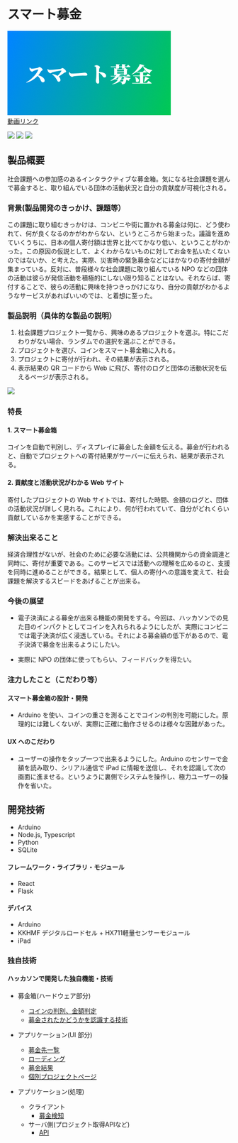 # スマート募金

[![スマート募金](./logo-smartbokin.png)](https://youtu.be/45O0Zeq0DPQ)  
[動画リンク](https://youtu.be/45O0Zeq0DPQ)


<img src="https://user-images.githubusercontent.com/69241625/139519486-22e9d9e7-505c-4ab3-8e76-2fbf77e22dba.jpg" width="350"> <img src="https://user-images.githubusercontent.com/69241625/139519487-6aa1b9bb-2326-472b-8b67-c68ead1a3878.jpg" width="350"> <img src="https://user-images.githubusercontent.com/69241625/139519491-206e4b61-9dd8-4a07-9196-9bbbbd982cee.jpg" width="250">


## 製品概要

社会課題への参加感のあるインタラクティブな募金箱。気になる社会課題を選んで募金すると、取り組んでいる団体の活動状況と自分の貢献度が可視化される。

### 背景(製品開発のきっかけ、課題等）

この課題に取り組むきっかけは、コンビニや街に置かれる募金は何に、どう使われて、何が良くなるのかがわからない、というところから始まった。議論を進めていくうちに、日本の個人寄付額は世界と比べてかなり低い、ということがわかった。この原因の仮説として、よくわからないものに対してお金を払いたくないのではないか、と考えた。実際、災害時の緊急募金などにはかなりの寄付金額が集まっている。反対に、普段様々な社会課題に取り組んでいる NPO などの団体の活動は彼らが発信活動を積極的にしない限り知ることはない。それならば、寄付することで、彼らの活動に興味を持つきっかけになり、自分の貢献がわかるようなサービスがあればいいのでは、と着想に至った。

### 製品説明（具体的な製品の説明）

1. 社会課題プロジェクト一覧から、興味のあるプロジェクトを選ぶ。特にこだわりがない場合、ランダムでの選択を選ぶことができる。
2. プロジェクトを選び、コインをスマート募金箱に入れる。
3. プロジェクトに寄付が行われ、その結果が表示される。
4. 表示結果の QR コードから Web に飛び、寄付のログと団体の活動状況を伝えるページが表示される。

<img src="https://user-images.githubusercontent.com/69241625/139519610-73ea9eb0-89ad-4dc9-bf70-5cbfc595f8b0.png" width="500">
<!-- ![JPHACK 2 (1)](https://user-images.githubusercontent.com/69241625/139519610-73ea9eb0-89ad-4dc9-bf70-5cbfc595f8b0.png) -->

### 特長

#### 1. スマート募金箱

コインを自動で判別し、ディスプレイに募金した金額を伝える。募金が行われると、自動でプロジェクトへの寄付結果がサーバーに伝えられ、結果が表示される。

#### 2. 貢献度と活動状況がわかる Web サイト

寄付したプロジェクトの Web サイトでは、寄付した時間、金額のログと、団体の活動状況が詳しく見れる。これにより、何が行われていて、自分がどれくらい貢献しているかを実感することができる。

### 解決出来ること

経済合理性がないが、社会のために必要な活動には、公共機関からの資金調達と同時に、寄付が重要である。このサービスでは活動への理解を広めるのと、支援を同時に進めることができる。結果として、個人の寄付への意識を変えて、社会課題を解決するスピードをあげることが出来る。

### 今後の展望

- 電子決済による募金が出来る機能の開発をする。今回は、ハッカソンでの見た目のインパクトとしてコインを入れられるようにしたが、実際にコンビニでは電子決済が広く浸透している。それによる募金額の低下があるので、電子決済で募金を出来るようにしたい。

- 実際に NPO の団体に使ってもらい、フィードバックを得たい。

### 注力したこと（こだわり等）

#### スマート募金箱の設計・開発

- Arduino を使い、コインの重さを測ることでコインの判別を可能にした。原理的には難しくないが、実際に正確に動作させるのは様々な困難があった。

#### UX へのこだわり

- ユーザーの操作をタップ一つで出来るようにした。Arduino のセンサーで金額を読み取り、シリアル通信で iPad に情報を送信し、それを認識して次の画面に進ませる。というように裏側でシステムを操作し、極力ユーザーの操作を省いた。

## 開発技術

- Arduino
- Node.js, Typescript
- Python
- SQLite

#### フレームワーク・ライブラリ・モジュール

- React
- Flask

#### デバイス

- Arduino
- KKHMF デジタルロードセル + HX711軽量センサーモジュール
- iPad

### 独自技術

#### ハッカソンで開発した独自機能・技術

- 募金箱(ハードウェア部分)
  - [コインの判別、金額判定](https://github.com/jphacks/C_2105/blob/master/arduino/server/serialport.js)
  - [募金されたかどうかを認識する技術](https://github.com/jphacks/C_2105/blob/master/arduino/senser/senser.ino)

- アプリケーション(UI 部分)
  - [募金先一覧](https://github.com/jphacks/C_2105/blob/master/frontend/src/pages/FundRaisingList.tsx)
  - [ローディング](https://github.com/jphacks/C_2105/blob/master/frontend/src/pages/LoadingOnFundraising.tsx)
  - [募金結果](https://github.com/jphacks/C_2105/blob/master/frontend/src/pages/ResultFundRaising.tsx)
  - [個別プロジェクトページ](https://github.com/jphacks/C_2105/blob/master/pjpage/src/page/projects.tsx)
  
- アプリケーション(処理)
  - クライアント
    - [募金検知](https://github.com/jphacks/C_2105/blob/2a1117f8a5c86abe3453a355d3b34559425a802b/frontend/src/pages/FundRaisingList.tsx#L17-L30)
  - サーバ側(プロジェクト取得APIなど)
    - [API](https://github.com/jphacks/C_2105/blob/master/backend/src/app.py)




